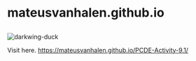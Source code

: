 # mateusvanhalen.github.io

##

![darkwing-duck](https://user-images.githubusercontent.com/40580183/232626439-88bff420-07e6-4792-85c5-f0cb50bb450c.png)

Visit here. 
https://mateusvanhalen.github.io/PCDE-Activity-9.1/
